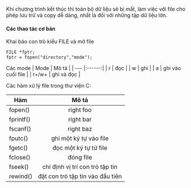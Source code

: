 Khi chương trình kết thúc thì toàn bộ dữ liệu sẽ bị mất, làm việc với file cho phép lưu trữ và copy dễ dàng, nhất là đối với những tập dữ liệu lớn.

#### Các thao tác cơ bản
Khai báo con trỏ kiểu FILE và mở file
    
    FILE *fptr;
    fptr = fopen("directory","mode");

Các mode 
| Mode  | Mô tả |
| --- |:------:|
|   r  |  đọc    |
|   w |  ghi    |
|  a   |  ghi vào cuối file    |
|  r+/w+ |  ghi và đọc    |

Các hàm xử lý file trong thư viện C:

| Hàm | Mô tả |
| ------------- |:-------------:|
| fopen()      | right foo     |
| fprintf()      | right bar     |
| fscanf()      | right baz     |
|  fputc()     |  ghi một ký tự vào file   |
|  fgetc()     |  đọc một ký tự từ file   |
|    fclose()   |    đóng file |
|   fseek()    |  chỉ định vị trí con trỏ tập tin   |
|   rewind()    |  đặt con trỏ tập tin vào đầu tiên   |


